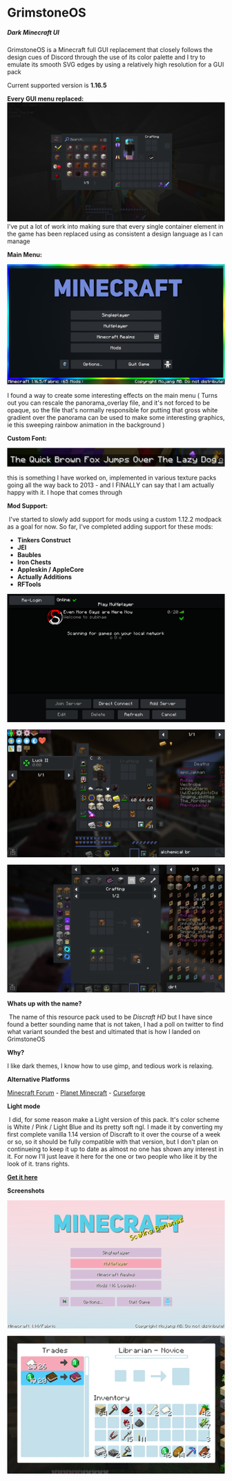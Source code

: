 # GrimstoneOS

##### Dark Minecraft UI 

GrimstoneOS is a Minecraft full GUI replacement that closely follows the design cues of Discord through the use of its color palette and I try to emulate its smooth SVG edges by using a relatively high resolution for a GUI pack

Current supported version is **1.16.5**

**Every GUI menu replaced:**
![main](screenshots/main.png)
I've put a lot of work into making sure that every single container element in the game has been replaced using as consistent a design language as I can manage



**Main Menu:**

![mainmenu](screenshots/mainmenu.png)

I found a way to create some interesting effects on the main menu ( Turns out you can rescale the panorama_overlay file, and it's not forced to be opaque, so the file that's normally responsible for putting that gross white gradient over the panorama can be used to make some interesting graphics, ie this sweeping rainbow animation in the background )



**Custom Font:**

![font](screenshots/font.png)

this is something I have worked on, implemented in various texture packs going all the way back to 2013 - and I FINALLY can say that I am actually happy with it. I hope that comes through


**Mod Support:**

​	I've started to slowly add support for mods using a custom 1.12.2 modpack as a goal for now. So far, I've completed adding support for these mods:

- **Tinkers Construct**
- **JEI**
- **Baubles**
- **Iron Chests**
- **Appleskin / AppleCore**
- **Actually Additions**
- **RFTools**



![multi](screenshots/multi.png)

**![inv](screenshots/inv.png)**

![jei2](screenshots/jei2.png)



**Whats up with the name?**

​	The name of this resource pack used to be *Discraft HD* but I have since found a better sounding name that is not taken, I had a poll on twitter to find what variant sounded the best and ultimated that is how I landed on GrimstoneOS



**Why?**

I like dark themes, I know how to use gimp, and tedious work is relaxing.



**Alternative Platforms**

[Minecraft Forum](https://www.minecraftforum.net/forums/mapping-and-modding-java-edition/resource-packs/2963356-discraft-1-14-x16-x64-gui-dark-and-light-mode-for) - [Planet Minecraft](https://www.planetminecraft.com/texture_pack/discraft-hd-dark-mode-for-minecraft/) - [Curseforge](https://www.curseforge.com/minecraft/texture-packs/discraft-hd)



**Light mode**

​	I did, for some reason make a Light version of this pack. It's color scheme is White / Pink / Light Blue and its pretty soft ngl. I made it by converting my first complete vanilla 1.14 version of Discraft to it over the course of a week or so, so it should be fully compatible with that version, but I don't plan on continueing to keep it up to date as almost no one has shown any interest in it. For now I'll just leave it here for the one or two people who like it by the look of it. trans rights.

**[Get it here](https://www.planetminecraft.com/texture_pack/discraft-hd-light-mode/)**

**Screenshots**

![light](screenshots/light.png)

![light2](screenshots/light2.png)
